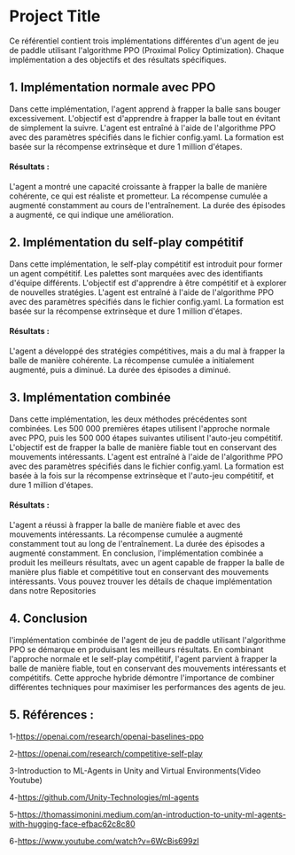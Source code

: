 
# Project Title
  Ce référentiel contient trois implémentations différentes d'un agent de jeu de paddle utilisant l'algorithme PPO (Proximal Policy Optimization). Chaque implémentation a des objectifs et des résultats spécifiques.

## 1. Implémentation normale avec PPO
  Dans cette implémentation, l'agent apprend à frapper la balle sans bouger excessivement. L'objectif est d'apprendre à frapper la balle tout en évitant de simplement la suivre. L'agent est entraîné à l'aide de l'algorithme PPO avec des paramètres spécifiés dans le fichier config.yaml. La formation est basée sur la récompense extrinsèque et dure 1 million d'étapes.

#### Résultats :

  L'agent a montré une capacité croissante à frapper la balle de manière cohérente, ce qui est réaliste et prometteur.
  La récompense cumulée a augmenté constamment au cours de l'entraînement.
  La durée des épisodes a augmenté, ce qui indique une amélioration.
## 2. Implémentation du self-play compétitif
  Dans cette implémentation, le self-play compétitif est introduit pour former un agent compétitif. Les palettes sont marquées avec des identifiants d'équipe différents. L'objectif est d'apprendre à être compétitif et à explorer de nouvelles stratégies. L'agent est entraîné à l'aide de l'algorithme PPO avec des paramètres spécifiés dans le fichier config.yaml. La formation est basée sur la récompense extrinsèque et dure 1 million d'étapes.

#### Résultats :

  L'agent a développé des stratégies compétitives, mais a du mal à frapper la balle de manière cohérente.
  La récompense cumulée a initialement augmenté, puis a diminué.
  La durée des épisodes a diminué.
## 3. Implémentation combinée
  Dans cette implémentation, les deux méthodes précédentes sont combinées. Les 500 000 premières étapes utilisent l'approche normale avec PPO, puis les 500 000 étapes suivantes utilisent l'auto-jeu compétitif. L'objectif est de frapper la balle de manière fiable tout en conservant des mouvements intéressants. L'agent est entraîné à l'aide de l'algorithme PPO avec des paramètres spécifiés dans le fichier config.yaml. La formation est basée à la fois sur la récompense extrinsèque et l'auto-jeu compétitif, et dure 1 million d'étapes.

#### Résultats :

  L'agent a réussi à frapper la balle de manière fiable et avec des mouvements intéressants.
  La récompense cumulée a augmenté constamment tout au long de l'entraînement.
  La durée des épisodes a augmenté constamment.
En conclusion, l'implémentation combinée a produit les meilleurs résultats, avec un agent capable de frapper la balle de manière plus fiable et compétitive tout en conservant des mouvements intéressants. Vous pouvez trouver les détails de chaque implémentation dans notre Repositories

## 4. Conclusion
  l'implémentation combinée de l'agent de jeu de paddle utilisant l'algorithme PPO se démarque en produisant les meilleurs résultats. En combinant l'approche normale et le self-play compétitif, l'agent parvient à frapper la balle de manière fiable, tout en conservant des mouvements intéressants et compétitifs. Cette approche hybride démontre l'importance de combiner différentes techniques pour maximiser les performances des agents de jeu.
  
## 5. Références :
1-https://openai.com/research/openai-baselines-ppo 

2-https://openai.com/research/competitive-self-play

3-Introduction to ML-Agents in Unity and Virtual Environments(Video Youtube)

4-https://github.com/Unity-Technologies/ml-agents

5-https://thomassimonini.medium.com/an-introduction-to-unity-ml-agents-with-hugging-face-efbac62c8c80

6-https://www.youtube.com/watch?v=6WcBis699zI
